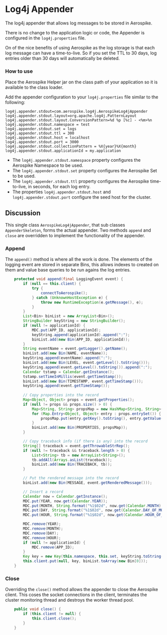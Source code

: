 # Log4j Appender
The log4j appender that allows log messages to be stored in Aerospike.

There is no change to the application logic or code, the Appender is configured in the `log4j.properties` file.

On of the nice benefits of using Aerospike as the log storage is that each log message can have a time-to-live. So if you set the TTL to 30 days, log entries older than 30 days will automatically be deleted.


### How to use

Place the Aerospike Helper jar on the class path of your application so it is available to the class loader.

Add the appender configuration to your `log4j.properties` file similar to the following:

```
log4j.appender.stdout=com.aerospike.log4j.AerospikeLog4jAppender
log4j.appender.stdout.layout=org.apache.log4j.PatternLayout
log4j.appender.stdout.layout.ConversionPattern=%d %p [%c] - <%m>%n
log4j.appender.stdout.namespace = test
log4j.appender.stdout.set = logs
log4j.appender.stdout.ttl = 300
log4j.appender.stdout.host = localhost
log4j.appender.stdout.port = 3000
log4j.appender.stdout.collectionPattern = %X{year}%X{month}
log4j.appender.stdout.applicationId = my.application
```
- The `log4j.appender.stdout.namespace` property configures the Aerospike Namespace to be used.
- The `log4j.appender.stdout.set` property configures the Aerospike Set to be used.
- The `log4j.appender.stdout.ttl` property configures the Aerospike time-to-live, in seconds, for each log entry.
- The properties `log4j.appender.stdout.host` and `log4j.appender.stdout.port` configure the seed host for the cluster.


## Discussion

This single class `AerospikeLog4jAppender`, that sub classes `AppenderSkeleton`, forms the actual appender. Two methods `append` and `close` are overridden to implement the functionality of the appender.

### Append
The `append()` method is where all the work is done. The elements of the logging event are stored in separate Bins, this allows indexes to created on them and value base queries to be run agains the log entries.

```java
	protected void append(final LoggingEvent event) {
		if (null == this.client) {
			try {
				connectToAerospike();
			} catch (UnknownHostException e) {
				throw new RuntimeException(e.getMessage(), e);
			}
		}
		List<Bin> binList = new ArrayList<Bin>();
		StringBuilder keyString = new StringBuilder();
		if (null != applicationId) {
			MDC.put(APP_ID, applicationId);
			keyString.append(applicationId).append(":");
			binList.add(new Bin(APP_ID, applicationId));
		}
		String eventName = event.getLogger().getName();
		binList.add(new Bin(NAME, eventName));
		keyString.append(eventName).append(":");
		binList.add(new Bin(LEVEL, event.getLevel().toString()));
		keyString.append(event.getLevel().toString()).append(":");
		Calendar tstamp = Calendar.getInstance();
		tstamp.setTimeInMillis(event.getTimeStamp());
		binList.add(new Bin(TIMESTAMP, event.getTimeStamp()));
		keyString.append(event.getTimeStamp());
		
		// Copy properties into the record
		Map<Object, Object> props = event.getProperties();
		if (null != props && props.size() > 0) {
			Map<String, String> propsMap = new HashMap<String, String>();
			for (Map.Entry<Object, Object> entry : props.entrySet()) {
				propsMap.put(entry.getKey().toString(), entry.getValue().toString());
			}
			binList.add(new Bin(PROPERTIES, propsMap));
		}

		// Copy traceback info (if there is any) into the record
		String[] traceback = event.getThrowableStrRep();
		if (null != traceback && traceback.length > 0) {
			List<String> tb = new ArrayList<String>();
			tb.addAll(Arrays.asList(traceback));
			binList.add(new Bin(TRACEBACK, tb));
		}

		// Put the rendered message into the record
		binList.add(new Bin(MESSAGE, event.getRenderedMessage()));

		// Insert a record
		Calendar now = Calendar.getInstance();
		MDC.put(YEAR, now.get(Calendar.YEAR));
		MDC.put(MONTH, String.format("%1$02d", now.get(Calendar.MONTH) + 1));
		MDC.put(DAY, String.format("%1$02d", now.get(Calendar.DAY_OF_MONTH)));
		MDC.put(HOUR, String.format("%1$02d", now.get(Calendar.HOUR_OF_DAY)));

		MDC.remove(YEAR);
		MDC.remove(MONTH);
		MDC.remove(DAY);
		MDC.remove(HOUR);
		if (null != applicationId) {
			MDC.remove(APP_ID);
		}
		Key key = new Key(this.namespace, this.set, keyString.toString());
		this.client.put(null, key, binList.toArray(new Bin[0]));
	}

```

### Close
Overriding the `close()` method allows the appender to close the Aerospike client. This coses the socket connections in the client, terminates the cluster monitoring thread and destroys the worker thread pool.

```java
	public void close() {
		if (this.client != null) {
			this.client.close();
		}
	}
```
